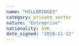 ```yaml
---
name: "HILLBRIDGES"
category: private_sector
nature: "Entreprise"
nationality: SVK
date_signed: '2018-11-12'
---
```

    